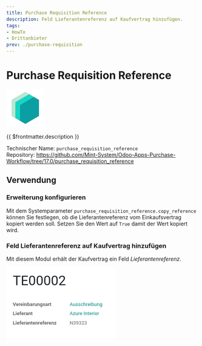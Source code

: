 ```yaml
---
title: Purchase Requisition Reference
description: Feld Lieferantenreferenz auf Kaufvertrag hinzufügen.
tags:
- HowTo
- Drittanbieter
prev: ./purchase-requisition
---
```

# Purchase Requisition Reference
![icon_oms_box](attachments/icons_odoo_mint_system.png)

{{ $frontmatter.description }}

Technischer Name: `purchase_requisition_reference`\
Repository: <https://github.com/Mint-System/Odoo-Apps-Purchase-Workflow/tree/17.0/purchase_requisition_reference>


## Verwendung

### Erweiterung konfigurieren

Mit dem Systemparameter `purchase_requisition_reference.copy_reference` können Sie festlegen, ob die Lieferantenreferenz vom Einkaufsvertrag kopiert werden soll. Setzen Sie den Wert auf `True` damit der Wert kopiert wird.

### Feld Lieferantenreferenz auf Kaufvertrag hinzufügen

Mit diesem Modul erhält der Kaufvertrag ein Feld *Lieferantenreferenz*.

![](attachments/Purchase%20Requisition%20Reference.png)

